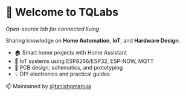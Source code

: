 # 👋 Welcome to TQLabs  
*Open-source lab for connected living*  

Sharing knowledge on **Home Automation**, **IoT**, and **Hardware Design**.

- 🏠 Smart home projects with Home Assistant  
- 📡 IoT systems using ESP8266/ESP32, ESP-NOW, MQTT  
- 🔧 PCB design, schematics, and prototyping  
- 💡 DIY electronics and practical guides  

📫 Maintained by [@tanishqmanuja](https://github.com/tanishqmanuja)  
